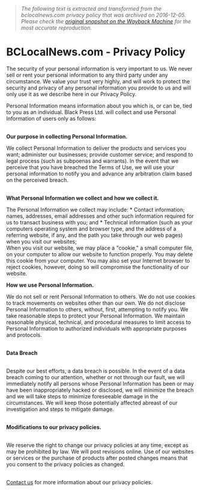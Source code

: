 > *The following text is extracted and transformed from the bclocalnews.com privacy policy that was archived on 2016-12-05. Please check the [original snapshot on the Wayback Machine](https://web.archive.org/web/20161205045033id_/http%3A//www.bclocalnews.com/privacy) for the most accurate reproduction.*

# BCLocalNews.com - Privacy Policy

The security of your personal information is very important to us. We never sell or rent your personal information to any third party under any circumstance. We value your trust very highly, and will work to protect the security and privacy of any personal information you provide to us and will only use it as we describe here in our Privacy Policy.

Personal Information means information about you which is, or can be, tied to you as an individual. Black Press Ltd. will collect and use Personal Information of users only as follows:  
 

**Our purpose in collecting Personal Information.**

  
We collect Personal Information to deliver the products and services you want; administer our businesses; provide customer service; and respond to legal process (such as subpoenas and warrants). In the event that we perceive that you have breached the Terms of Use, we will use your personal information to notify you and advance any arbitration claim based on the perceived breach.  
 

**What Personal Information we collect and how we collect it.**

  
The Personal Information we collect may include: * Contact information; names, addresses, email addresses and other such information required for us to transact business with you; and * Technical information (such as your computers operating system and browser type, and the address of a referring website, if any, and the path you take through our web pages) when you visit our websites;  
When you visit our website, we may place a "cookie," a small computer file, on your computer to allow our website to function properly. You may delete this cookie from your computer. You may also set your Internet browser to reject cookies, however, doing so will compromise the functionality of our website.

  
**How we use Personal Information.**

  
We do not sell or rent Personal Information to others. We do not use cookies to track movements on websites other than our own. We do not disclose Personal Information to others, without, first, attempting to notify you. We take reasonable steps to protect your Personal Information. We maintain reasonable physical, technical, and procedural measures to limit access to Personal Information to authorized individuals with appropriate purposes and protocols.  
 

**Data Breach**  
 

Despite our best efforts, a data breach is possible. In the event of a data breach coming to our attention, whether or not through our fault, we will immediately notify all persons whose Personal Information has been or may have been inappropriately hacked or disclosed, we will minimize the breach and we will take steps to minimize foreseeable damage in the circumstances. We will keep those potentially affected abreast of our investigation and steps to mitigate damage.  
 

**Modifications to our privacy policies.**  
 

We reserve the right to change our privacy policies at any time, except as may be prohibited by law. We will post revisions online. Use of our websites or services or the purchase of products after posted changes means that you consent to the privacy policies as changed.  
 

[Contact us](https://web.archive.org/contact_us/) for more information about our privacy policies.
